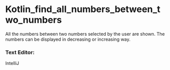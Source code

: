 # Kotlin_find_all_numbers_between_two_numbers
All the numbers between two numbers selected by the user are shown. The numbers can be displayed in decreasing or increasing way.

### Text Editor: 
IntelliJ

